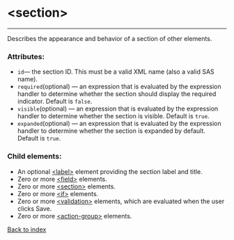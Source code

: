 # \<section>

---

Describes the appearance and behavior of a section of other elements.

### Attributes:
* `id`&mdash; the section ID. This must be a valid XML name (also a valid SAS name).
* `required`(optional) &mdash; an expression that is evaluated by the expression handler to determine whether the section should display the required indicator. Default is `false`.
* `visible`(optional) &mdash; an expression that is evaluated by the expression handler to determine whether the section is visible. Default is `true`.
* `expanded`(optional) &mdash; an expression that is evaluated by the expression handler to determine whether the section is expanded by default. Default is `true`.

### Child elements:
* An optional [\<label>](./label.md) element providing the section label and title. 
* Zero or more [\<field>](./field.md) elements. 
* Zero or more [\<section>](./section.md) elements. 
* Zero or more [\<if>](./if.md) elements. 
* Zero or more [\<validation>](./validation.md) elements, which are evaluated when the user clicks Save. 
* Zero or more [\<action-group>](./action-group.md) elements.

[Back to index](./README.md)